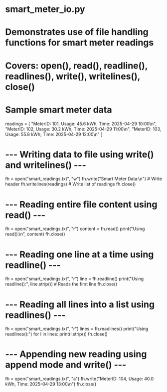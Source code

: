 # smart_meter_io.py
# Demonstrates use of file handling functions for smart meter readings
# Covers: open(), read(), readline(), readlines(), write(), writelines(), close()

# Sample smart meter data
readings = [
    "MeterID: 101, Usage: 45.6 kWh, Time: 2025-04-29 10:00\n",
    "MeterID: 102, Usage: 30.2 kWh, Time: 2025-04-29 11:00\n",
    "MeterID: 103, Usage: 55.8 kWh, Time: 2025-04-29 12:00\n"
]

# --- Writing data to file using write() and writelines() ---
fh = open("smart_readings.txt", "w")
fh.write("Smart Meter Data:\n")         # Write header
fh.writelines(readings)                # Write list of readings
fh.close()

# --- Reading entire file content using read() ---
fh = open("smart_readings.txt", "r")
content = fh.read()
print("Using read():\n", content)
fh.close()

# --- Reading one line at a time using readline() ---
fh = open("smart_readings.txt", "r")
line = fh.readline()
print("Using readline():", line.strip())  # Reads the first line
fh.close()

# --- Reading all lines into a list using readlines() ---
fh = open("smart_readings.txt", "r")
lines = fh.readlines()
print("Using readlines():")
for l in lines:
    print(l.strip())
fh.close()

# --- Appending new reading using append mode and write() ---
fh = open("smart_readings.txt", "a")
fh.write("MeterID: 104, Usage: 40.0 kWh, Time: 2025-04-29 13:00\n")
fh.close()
